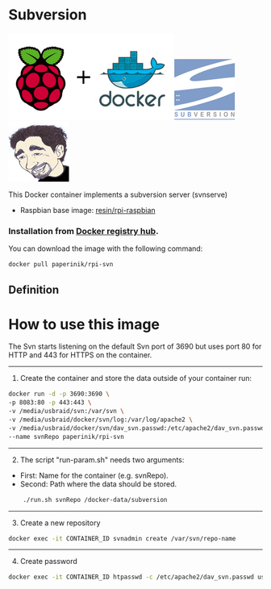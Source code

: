 # Subversion

![docker_logo](https://raw.githubusercontent.com/brunocantisano/rpi-svn/master/files/docker.png)![docker_rocket-chat_logo](https://raw.githubusercontent.com/brunocantisano/rpi-svn/master/files/logo-svn.png)![docker_paperinik_logo](https://raw.githubusercontent.com/brunocantisano/rpi-svn/master/files/docker_paperinik_120x120.png)

This Docker container implements a subversion server (svnserve)

 * Raspbian base image: [resin/rpi-raspbian](https://hub.docker.com/r/resin/rpi-raspbian/)
 
### Installation from [Docker registry hub](https://registry.hub.docker.com/u/paperinik/rpi-svn/).

You can download the image with the following command:

```bash
docker pull paperinik/rpi-svn
```

Definition
----

# How to use this image

The Svn starts listening on the default Svn port of 3690 but uses port 80 for HTTP and 443 for HTTPS on the container.

----

1) Create the container and store the data outside of your container run: 
```bash
docker run -d -p 3690:3690 \
-p 8083:80 -p 443:443 \
-v /media/usbraid/svn:/var/svn \
-v /media/usbraid/docker/svn/log:/var/log/apache2 \
-v /media/usbraid/docker/svn/dav_svn.passwd:/etc/apache2/dav_svn.passwd \
--name svnRepo paperinik/rpi-svn
```
----

2) The script "run-param.sh" needs two arguments:

* First:  Name for the container (e.g. svnRepo). 
* Second: Path where the data should be stored. 
```bash
    ./run.sh svnRepo /docker-data/subversion
```
----

3) Create a new repository
```bash
docker exec -it CONTAINER_ID svnadmin create /var/svn/repo-name
```
----

4) Create password
```bash
docker exec -it CONTAINER_ID htpasswd -c /etc/apache2/dav_svn.passwd usertest
```